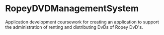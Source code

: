 # RopeyDVDManagementSystem
Application development coursework for creating an application to support the administration of renting and distributing DvDs of Ropey DvD's.
